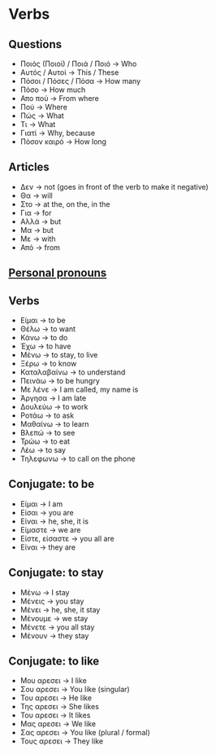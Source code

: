 # Verbs

## Questions

- Ποιός (Ποιοί) / Ποιά / Ποιό -> Who
- Αυτός / Αυτοί -> This / These
- Πόσοι / Πόσες / Πόσα -> How many
- Πόσο -> How much
- Απο πού -> From where
- Πού -> Where
- Πώς -> What
- Τι -> What
- Γιατί -> Why, because
- Πόσον καιρό -> How long
  
## Articles

- Δεν -> not (goes in front of the verb to make it negative)
- Θα -> will
- Στο -> at the, on the, in the
- Για -> for
- Αλλά -> but
- Μα -> but
- Με -> with
- Από -> from

## [Personal pronouns](./pronouns.md)

## Verbs

- Είμαι -> to be
- Θέλω -> to want
- Κάνω -> to do
- Έχω -> to have
- Μένω -> to stay, to live
- Ξέρω -> to know
- Καταλαβαίνω -> to understand
- Πεινάω -> to be hungry
- Με λένε -> I am called, my name is
- Άργησα -> I am late
- Δουλεύω -> to work
- Ροτάω -> to ask
- Μαθαίνω -> to learn
- Βλεπώ -> to see
- Τρώω -> to eat
- Λέω -> to say
- Τηλεφωνω -> to call on the phone

## Conjugate: to be

- Είμαι -> I am
- Είσαι -> you are
- Είναι -> he, she, it is
- Είμαστε -> we are
- Είστε, είσαστε -> you all are
- Είναι -> they are

## Conjugate: to stay

- Μένω -> I stay
- Μένεις -> you stay
- Μένει -> he, she, it stay
- Μένουμε -> we stay
- Μένετε -> you all stay
- Μένουν -> they stay

## Conjugate: to like

- Μου αρεσει -> I like
- Σου αρεσει -> You like (singular)
- Του αρεσει -> He like
- Της αρεσει -> She likes
- Του αρεσει -> It likes
- Μας αρεσει -> We like
- Σας αρεσει -> You like (plural / formal)
- Τους αρεσει -> They like
